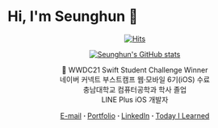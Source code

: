 # Hi, I'm Seunghun 👋

<div align="center">

[![Hits](https://hits.seeyoufarm.com/api/count/incr/badge.svg?url=https%3A%2F%2Fgithub.com%2FYabby1997&count_bg=%2379C83D&title_bg=%23555555&icon=&icon_color=%23E7E7E7&title=hits&edge_flat=false)](https://hits.seeyoufarm.com)

[![Seunghun's GitHub stats](https://github-readme-stats.vercel.app/api?username=yabby1997)](https://github.com/anuraghazra/github-readme-stats)

</div>

<div align="center">

 WWDC21 Swift Student Challenge Winner<br>
네이버 커넥트 부스트캠프 웹·모바일 6기(iOS) 수료<br>
충남대학교 컴퓨터공학과 학사 졸업<br>
LINE Plus iOS 개발자

</div>

<div align="center">
	<a href="mailto:yabby1997@gmail.com">E-mail</a>
	<b> · </b>
	<a href="https://www.notion.so/seunghun-ios/iOS-1e259ee218c64ce4bf795a064599cd2a">Portfolio</a>
	<b> · </b>
	<a href="https://seunghun-ios.notion.site/Today-I-Learned-535a66e1fe6940bbaddd45e4c2a8f89e">LinkedIn</a>
	<b> · </b>
	<a href="www.linkedin.com/in/seunghunyang">Today I Learned</a>
</div>
